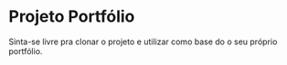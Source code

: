 # Projeto Portfólio

Sinta-se livre pra clonar o projeto e utilizar como base do o seu próprio portfólio.
